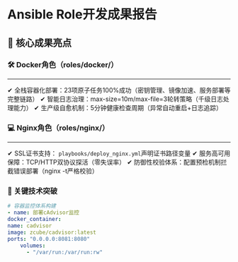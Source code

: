 # Ansible Role开发成果报告

## 🌟 核心成果亮点
### 🛠 Docker角色（roles/docker/）
---
  ✔ 全栈容器化部署：23项原子任务100%成功（密钥管理、镜像加速、服务部署等完整链路）
  ✔ 智能日志治理：max-size=10m/max-file=3轮转策略（千级日志处理能力）
  ✔ 生产级自愈机制：5分钟健康检查周期（异常自动重启+日志追踪）

### 💻 Nginx角色（roles/nginx/）
---
  ✔ SSL证书支持： `playbooks/deploy_nginx.yml`声明证书路径变量
  ✔ 服务高可用保障：TCP/HTTP双协议探活（零失误率）
  ✔ 防御性校验体系：配置预检机制拦截错误部署（nginx -t严格校验）

### 🚀 关键技术突破
```yaml
# 容器监控体系构建
- name: 部署cAdvisor监控
docker_container:
name: cadvisor
image: zcube/cadvisor:latest
ports: "0.0.0.0:8081:8080"
    volumes: 
      - "/var/run:/var/run:rw"
